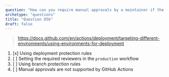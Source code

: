 ```yaml
---
question: "How can you require manual approvals by a maintainer if the workflow run is targeting the `production` environment?"
archetype: "questions"
title: "Question 056"
draft: false
---
```


> https://docs.github.com/en/actions/deployment/targeting-different-environments/using-environments-for-deployment
1. [x] Using deployment protection rules
1. [ ] Setting the required reviewers in the `production` workflow
1. [ ] Using branch protection rules
1. [ ] Manual approvals are not supported by GitHub Actions
